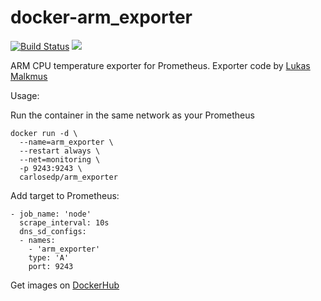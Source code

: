 # docker-arm_exporter

[![Build Status](https://travis-ci.org/carlosedp/docker-arm_exporter.svg?branch=master)](https://travis-ci.org/carlosedp/docker-arm_exporter) [![](https://images.microbadger.com/badges/image/carlosedp/arm_exporter.svg)](https://microbadger.com/images/carlosedp/arm_exporter "Get your own image badge on microbadger.com")

ARM CPU temperature exporter for Prometheus. Exporter code by [Lukas Malkmus](https://github.com/lukasmalkmus/rpi_exporter)

Usage:

Run the container in the same network as your Prometheus

    docker run -d \
      --name=arm_exporter \
      --restart always \
      --net=monitoring \
      -p 9243:9243 \
      carlosedp/arm_exporter


Add target to Prometheus:

    - job_name: 'node'
      scrape_interval: 10s
      dns_sd_configs:
      - names:
        - 'arm_exporter'
        type: 'A'
        port: 9243

Get images on [DockerHub](https://hub.docker.com/r/carlosedp/arm_exporter/)
